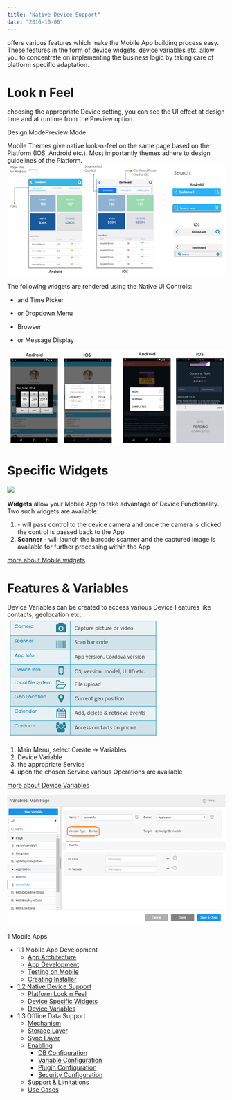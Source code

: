 ```yaml
---
title: "Native Device Support"
date: "2016-10-06"
---
```


offers various features which make the Mobile App building process easy. These features in the form of device widgets, device variables etc. allow you to concentrate on implementing the business logic by taking care of platform specific adaptation.

# Look n Feel

choosing the appropriate Device setting, you can see the UI effect at design time and at runtime from the Preview option.

Design ModePreview Mode

Mobile Themes give native look-n-feel on the same page based on the Platform (IOS, Android etc.). Most importantly themes adhere to design guidelines of the Platform. [![mobile_native_uilooknfeel](../assets/mobile_native_UIlooknfeel.png)](../assets/mobile_native_UIlooknfeel.png)

The following widgets are rendered using the Native UI Controls:

- and Time Picker
- or Dropdown Menu

- Browser

- or Message Display

[![mobile_native_uicontrols](../assets/mobile_native_UIcontrols.png)](../assets/mobile_native_UIcontrols.png)

# Specific Widgets

[![](https://www.wavemaker.com../assets/mobile_native_widgets.png)](https://www.wavemaker.com../assets/mobile_native_widgets.png)

**Widgets** allow your Mobile App to take advantage of Device Functionality. Two such widgets are available:

1. \- will pass control to the device camera and once the camera is clicked the control is passed back to the App
2. **Scanner** - will launch the barcode scanner and the captured image is available for further processing within the App

[more about Mobile widgets](/learn/app-development/widgets/widget-library/#mobile)

# Features & Variables

Device Variables can be created to access various Device Features like contacts, geolocation etc.. [![](../assets/mobile_native_features.png)](../assets/mobile_native_features.png)

1. Main Menu, select Create -> Variables
2. Device Variable
3. the appropriate Service
4. upon the chosen Service various Operations are available

[more about Device Variables](/learn/app-development/variables/device-variables/)

[![](../assets/mobile_native_variables.png)](../assets/mobile_native_variables.png)

1 Mobile Apps

- 1.1 Mobile App Development
    - [App Architecture](/learn/hybrid-mobile/building-hybrid-mobile-apps/#mobile-app-architecture)
    - [App Development](/learn/hybrid-mobile/building-hybrid-mobile-apps/#mobile-app-development)
    - [Testing on Mobile](/learn/hybrid-mobile/building-hybrid-mobile-apps/#testing-mobile)
    - [Creating Installer](/learn/hybrid-mobile/building-hybrid-mobile-apps/#creating-installer)
- [1.2 Native Device Support](#)
    - [Platform Look n Feel](#platform-support)
    - [Device Specific Widgets](#device-specific-widgets)
    - [Device Variables](#device-features-variables)
- 1.3 Offline Data Support
    - [Mechanism](/learn/hybrid-mobile/offline-data-support/#working)
    - [Storage Layer](/learn/hybrid-mobile/offline-data-support/#storage-layer)
    - [Sync Layer](/learn/hybrid-mobile/offline-data-support/#sync-layer)
    - [Enabling](/learn/hybrid-mobile/offline-data-support/#enabling)
        - [DB Configuration](/learn/hybrid-mobile/offline-data-support/#db)
        - [Variable Configuration](/learn/hybrid-mobile/offline-data-support/#variable)
        - [Plugin Configuration](/learn/hybrid-mobile/offline-data-support/#plugin)
        - [Security Configuration](/learn/hybrid-mobile/offline-data-support/#security)
    - [Support & Limitations](/learn/hybrid-mobile/offline-data-support/#limitations)
    - [Use Cases](/learn/hybrid-mobile/offline-data-support/#use-cases)
